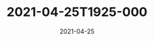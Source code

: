 ---
date: 2021-04-25
title: 2021-04-25T1925-000
hero: 2021/2021-04-25T1925-000.jpeg

# briefly describe the image…
alt: ''

# insert the closed caption text after the three-dash break…
# (include line-breaks, punctuation, and capitalization)
---